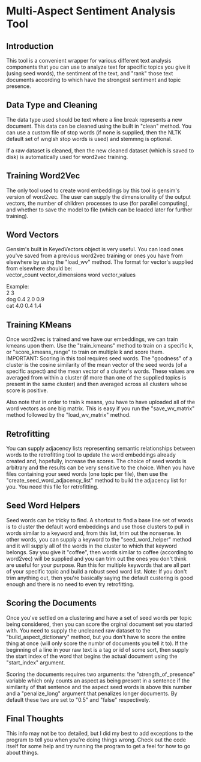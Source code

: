 <h1>Multi-Aspect Sentiment Analysis Tool</h1>
<h2>Introduction</h2>
<p>This tool is a convenient wrapper for various different text analysis components that you can use to analyze text for specific topics you give it (using seed words), the sentiment of the text, and "rank" those text documents according to which have the strongest sentiment and topic presence.</p>

<h2>Data Type and Cleaning</h2>
<p>The data type used should be text where a line break represents a new document. This data can be cleaned using the built in "clean" method. You can use a custom file of stop words (if none is supplied, then the NLTK default set of wnglsh stop words is used) and stemmng is optional.</p>

<p>If a raw dataset is cleaned, then the new cleaned dataset (which is saved to disk) is automatically used for word2vec training.</p>

<h2>Training Word2Vec</h2>
<p>The only tool used to create word embeddings by this tool is gensim's version of word2vec. The user can supply the dimensionality of the output vectors, the number of children processes to use (for parallel computing), and whether to save the model to file (which can be loaded later for further training).</p>

<h2>Word Vectors</h2>
<p>Gensim's built in KeyedVectors object is very useful. You can load ones you've saved from a previous word2vec training or ones you have from elsewhere by using the "load_wv" method. The format for vector's supplied from elsewhere should be:
<br>
	vector_count vector_dimensions
	word vector_values
</p>

<p>Example:<br>
	2 3<br>
	dog 0.4 2.0 0.9<br>
	cat 4.0 0.4 1.4
</p>


<h2>Training KMeans</h2>
<p>Once word2vec is trained and we have our embeddings, we can train kmeans upon them. Use the "train_kmeans" method to train on a specific k, or "score_kmeans_range" to train on multiple k and score them. IMPORTANT: Scoring in this tool requires seed words. The "goodness" of a cluster is the cosine similarity of the mean vector of the seed words (of a specific aspect) and the mean vector of a cluster's words. These values are averaged from within a cluster (if more than one of the supplied topics is present in the same cluster) and then averaged across all clusters whose score is positive.</p>

<p>Also note that in order to train k means, you have to have uploaded all of the word vectors as one big matrix. This is easy if you run the "save_wv_matrix" method followed by the "load_wv_matrix" method.</p>

<h2>Retrofitting</h2>
<p>You can supply adjacency lists representing semantic relationships between words to the retrofitting tool to update the word embeddings already created and, hopefully, increase the scores. The choice of seed words is arbitrary and the results can be very sensitive to the choice. When you have files containing your seed words (one topic per file), then use the "create_seed_word_adjacency_list" method to build the adjacency list for you. You need this file for retrofitting.</p>

<h2>Seed Word Helpers</h2>
<p>Seed words can be tricky to find. A shortcut to find a base line set of words is to cluster the default word embeddings and use those clusters to pull in words similar to a keyword and, from this list, trim out the nonsense. In other words, you can supply a keyword to the "seed_word_helper" method and it will supply all of the words in the cluster to which that keyword belongs. Say you give it "coffee", then words similar to coffee (according to word2vec) will be supplied and you can trim out the ones you don't think are useful for your purpose. Run this for multiple keywords that are all part of your specific topic and build a robust seed word list. Note: If you don't trim anything out, then you're basically saying the default custering is good enough and there is no need to even try retrofitting.</p>

<h2>Scoring the Documents</h2>
<p>Once you've settled on a clustering and have a set of seed words per topic being considered, then you can score the orginal document set you started with. You need to supply the uncleaned raw dataset to the "build_aspect_dictionary" method, but you don't have to score the entire thing at once (will only score the numbr of documents you tell it to). If the beginning of a line in your raw text is a tag or id of some sort, then supply the start index of the word that begins the actual document using the "start_index" argument.</p>

<p>Scoring the documents requires two arguments: the "strength_of_presence" variable which only counts an aspect as being present in a sentence if the similarity of that sentence and the aspect seed words is above this number and a "penalize_long" argument that penalizes longer documents. By default these two are set to "0.5" and "false" respectively.

<h2>Final Thoughts</h2>
<p>This info may not be too detailed, but I did my best to add exceptions to the program to tell you when you're doing things wrong. Check out the code itself for some help and try running the program to get a feel for how to go about things.</p>